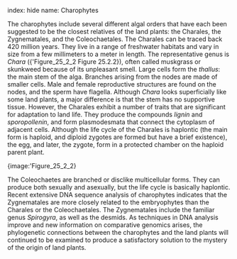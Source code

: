 index: hide
name: Charophytes

The charophytes include several different algal orders that have each been suggested to be the closest relatives of the land plants: the Charales, the Zygnematales, and the Coleochaetales. The Charales can be traced back 420 million years. They live in a range of freshwater habitats and vary in size from a few millimeters to a meter in length. The representative genus is  *Chara* ({'Figure_25_2_2 Figure 25.2.2}), often called muskgrass or skunkweed because of its unpleasant smell. Large cells form the  *thallus*: the main stem of the alga. Branches arising from the nodes are made of smaller cells. Male and female reproductive structures are found on the nodes, and the sperm have flagella. Although  *Chara* looks superficially like some land plants, a major difference is that the stem has no supportive tissue. However, the Charales exhibit a number of traits that are significant for adaptation to land life. They produce the compounds  *lignin* and  *sporopollenin*, and form plasmodesmata that connect the cytoplasm of adjacent cells. Although the life cycle of the Charales is haplontic (the main form is haploid, and diploid zygotes are formed but have a brief existence), the egg, and later, the zygote, form in a protected chamber on the haploid parent plant.


{image:'Figure_25_2_2}
        

The Coleochaetes are branched or disclike multicellular forms. They can produce both sexually and asexually, but the life cycle is basically haplontic. Recent extensive DNA sequence analysis of charophytes indicates that the Zygnematales are more closely related to the embryophytes than the Charales or the Coleochaetales. The Zygnematales include the familiar genus  *Spirogyra*, as well as the desmids. As techniques in DNA analysis improve and new information on comparative genomics arises, the phylogenetic connections between the charophytes and the land plants will continued to be examined to produce a satisfactory solution to the mystery of the origin of land plants.
